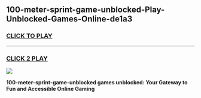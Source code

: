 
## 100-meter-sprint-game-unblocked-Play-Unblocked-Games-Online-de1a3
<h3>
<a href="https://premium76.site?title=100-meter-sprint-game-unblocked&ref=25A">CLICK TO PLAY</a></h3>
<hr>

<h3>
<a href="https://premium76.site?title=100-meter-sprint-game-unblocked&ref=25A">CLICK 2 PLAY</a>
  
</h3>

<a href="https://premium76.site?title=100-meter-sprint-game-unblocked&ref=25A"><img src="https://clearcache.store/games.png"></a>


**100-meter-sprint-game-unblocked games unblocked: Your Gateway to Fun and Accessible Online Gaming**
